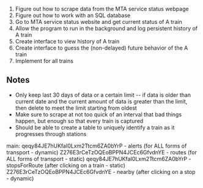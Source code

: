 1. Figure out how to scrape data from the MTA service status webpage
2. Figure out how to work with an SQL database
3. Go to MTA service status website and get current status of A train
4. Allow the program to run in the background and log persistent history of A train
5. Create interface to view history of A train
6. Create interface to guess the (non-delayed) future behavior of the A train
7. Implement for all trains

## Notes
- Only keep last 30 days of data or a certain limit -- if data is older than current date and
  the current amount of data is greater than the limit, then delete to meet the limit starting from oldest
- Make sure to scrape at not too quick of an interval that bad things happen, but enough so that every train is captured
- Should be able to create a table to uniquely identify a train as it progresses through stations

main: 
qeqy84JE7hUKfaI0Lxm2Ttcm6ZA0bYrP - alerts (for ALL forms of transport - dynamic)
Z276E3rCeTzOQEoBPPN4JCEc6GfvdnYE - routes (for ALL forms of transport - static)
qeqy84JE7hUKfaI0Lxm2Ttcm6ZA0bYrP - stopsForRoute (after clicking on a train - static)
Z276E3rCeTzOQEoBPPN4JCEc6GfvdnYE - nearby (after clicking on a stop - dynamic)